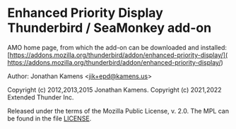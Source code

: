 Enhanced Priority Display Thunderbird / SeaMonkey add-on
========================================================

AMO home page, from which the add-on can be downloaded and installed:
[https://addons.mozilla.org/thunderbird/addon/enhanced-priority-display/](
https://addons.mozilla.org/thunderbird/addon/enhanced-priority-display/)

Author: Jonathan Kamens <[jik+epd@kamens.us](
mailto:jik+epd@kamens.us)>

Copyright (c) 2012,2013,2015 Jonathan Kamens.
Copyright (c) 2021,2022 Extended Thunder Inc.

Released under the terms of the Mozilla Public License, v. 2.0. The
MPL can be found in the file [LICENSE](LICENSE).
